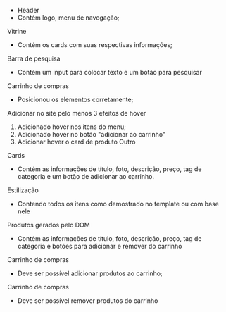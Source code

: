 - Header
- Contém logo, menu de navegação;

Vitrine
- Contém os cards com suas respectivas informações;

Barra de pesquisa
- Contém um input para colocar texto e um botão para pesquisar

Carrinho de compras
- Posicionou os elementos corretamente;

Adicionar no site pelo menos 3 efeitos de hover
1. Adicionado hover nos itens do menu;
2. Adicionado hover no botão "adicionar ao carrinho"
3. Adicionar hover o card de produto
Outro

Cards
- Contém as informações de título, foto, descrição, preço, tag de categoria e um botão de adicionar ao carrinho.

Estilização
- Contendo todos os itens como demostrado no template ou com base nele

Produtos gerados pelo DOM
- Contém as informações de título, foto, descrição, preço, tag de categoria e botões para adicionar e remover do carrinho

Carrinho de compras
- Deve ser possível adicionar produtos ao carrinho;

Carrinho de compras
- Deve ser possível remover produtos do carrinho